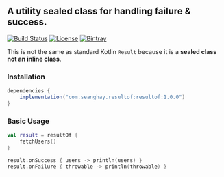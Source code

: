 ## A utility sealed class for handling failure & success.

[ ![Build Status](https://travis-ci.org/seanghay/result-of.svg?branch=master)](https://travis-ci.org/seanghay/result-of)
[![License](https://img.shields.io/badge/License-Apache%202.0-blue.svg)](https://opensource.org/licenses/Apache-2.0)
[ ![Bintray](https://api.bintray.com/packages/seanghay/maven/resultof/images/download.svg) ](https://bintray.com/seanghay/maven/resultof/_latestVersion)


This is not the same as standard Kotlin `Result` because it is a **sealed class not an inline class**.

### Installation

```groovy
dependencies {
    implementation("com.seanghay.resultof:resultof:1.0.0")
}
```

### Basic Usage

```kotlin
val result = resultOf {
    fetchUsers()
}

result.onSuccess { users -> println(users) }
result.onFailure { throwable -> println(throwable) }
```

